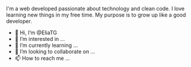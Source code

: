 I'm a web developed passionate about technology and clean
code. I love learning new things in my free time. My purpose is to grow up like a good developer.


- 👋 Hi, I’m @EliaTG
- 👀 I’m interested in ...
- 🌱 I’m currently learning ...
- 💞️ I’m looking to collaborate on ...
- 📫 How to reach me ...

<!---
EliaTG/EliaTG is a ✨ special ✨ repository because its `README.md` (this file) appears on your GitHub profile.
You can click the Preview link to take a look at your changes.
--->
